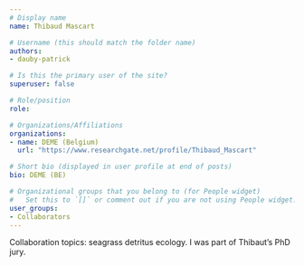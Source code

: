 ```yaml
---
# Display name
name: Thibaud Mascart

# Username (this should match the folder name)
authors:
- dauby-patrick

# Is this the primary user of the site?
superuser: false

# Role/position
role: 

# Organizations/Affiliations
organizations:
- name: DEME (Belgium)
  url: "https://www.researchgate.net/profile/Thibaud_Mascart"

# Short bio (displayed in user profile at end of posts)
bio: DEME (BE) 

# Organizational groups that you belong to (for People widget)
#   Set this to `[]` or comment out if you are not using People widget.
user_groups:
- Collaborators
---
```

Collaboration topics: seagrass detritus ecology. I was part of Thibaut’s PhD jury.
